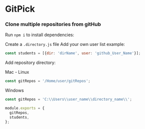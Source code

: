 # GitPick

### Clone multiple repositories from gitHub
Run `npm i` to install dependencies:

Create a `.directory.js` file
Add your own user list 
example:
```javascript
const students = [{dir: 'dirName', user: 'github_User_Name'}];
```

Add repository directory:

Mac - Linux
```javascript
const gitRepos = '/Home/user/gitRepos';
```
Windows
```javascript
const gitRepos = 'C:\\Users\\user_name\\directory_name\\';
```
```javascript
module.exports = {
  gitRepos,
  students,
};
```
